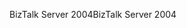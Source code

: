 <span data-ttu-id="ca860-101">BizTalk Server 2004</span><span class="sxs-lookup"><span data-stu-id="ca860-101">BizTalk Server 2004</span></span>
